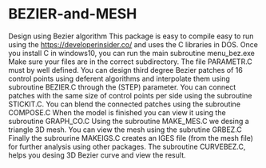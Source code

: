 # BEZIER-and-MESH
Design using Bezier algorithm
This package is easy to compile easy to run using the  https://developerinsider.co/ and uses the C libraries in DOS.
Once you install C in windows10, you can run the main subroutine menu_bez.exe
Make sure your files are in the correct subdirectory. The file PARAMETR.C must by well  defined.
You can design third degree Bezier patches of 16 control points using deferent algorithms and interpolate them using subroutine BEZIER.C through the (STEP) parameter.
You can connect patches with the same size of control points per side using the subroutine STICKIT.C.
You can blend the connected patches using the subroutine COMPOSE.C
When the model is finished you can view it using the subroutine GRAPH_CO.C
Using the subroutine MAKE_MES.C we desing a triangle 3D mesh.
You can view the mesh using the subrutine GRBEZ.C
Finally the subrourine MAKEIGS.C creates an IGES file (from the mesh file) for further analysis using other packages.
The subroutine CURVEBEZ.C, helps you desing 3D Bezier curve and view the result.
